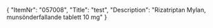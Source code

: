 {
  "ItemNr": "057008",
  "Title": "test",
  "Description": "Rizatriptan Mylan, munsönderfallande tablett 10 mg"
}